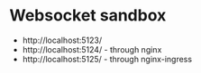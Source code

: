 # Websocket sandbox

- http://localhost:5123/
- http://localhost:5124/ - through nginx
- http://localhost:5125/ - through nginx-ingress
